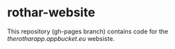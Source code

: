 # rothar-website
This repository (gh-pages branch) contains code for the *therotharapp.appbucket.eu* websiste.
